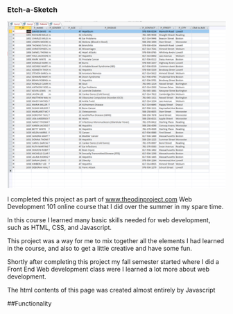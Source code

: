 ### Etch-a-Sketch

![Image of Etch-a-Sketch](/screenshot.png) 

I completed this project as part of www.theodinproject.com Web Development 101 online course
that I did over the summer in my spare time. <br/>

In this course I learned many basic skills needed for web development, such as HTML, CSS, and Javascript.

This project was a way for me to mix together all the elements I had learned in the course, and
also to get a little creative and have some fun. <br/>

Shortly after completing this project my fall semester started where I did a Front End Web development 
class were I learned a lot more about web development.

The html contents of this page was created almost entirely by Javascript

##Functionality
